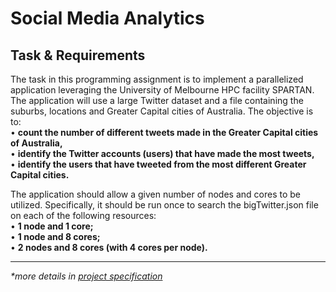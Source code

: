 # Social Media Analytics
 
## Task & Requirements
The task in this programming assignment is to implement a parallelized application leveraging the University of Melbourne HPC facility SPARTAN. The application will use a large Twitter dataset and a file containing the suburbs, locations and Greater Capital cities of Australia. The objective is to:\
• **count the number of different tweets made in the Greater Capital cities of Australia,**\
• **identify the Twitter accounts (users) that have made the most tweets,**\
• **identify the users that have tweeted from the most different Greater Capital cities.**

The application should allow a given number of nodes and cores to be utilized. Specifically, it should be run once to search the bigTwitter.json file on each of the following resources:\
• **1 node and 1 core;**\
• **1 node and 8 cores;**\
• **2 nodes and 8 cores (with 4 cores per node).**

***
_*more details in [project specification](https://github.com/is0xjh25/social-media-analytics/blob/main/Assignment1.pdf)_
